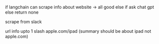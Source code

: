 if langchain can scrape info about website -> all good
else if ask chat gpt
else return none

scrape from slack

url info upto 1 slash
apple.com/ipad (summary should be about ipad not apple.com)